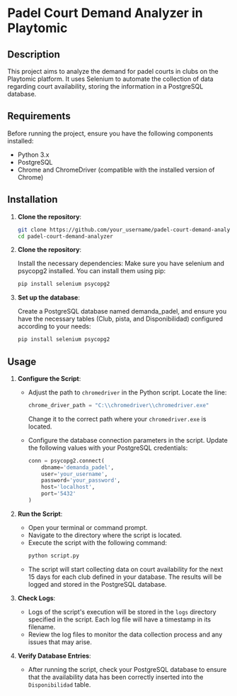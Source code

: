 # Padel Court Demand Analyzer in Playtomic

## Description

This project aims to analyze the demand for padel courts in clubs on the Playtomic platform. It uses Selenium to automate the collection of data regarding court availability, storing the information in a PostgreSQL database.

## Requirements

Before running the project, ensure you have the following components installed:

- Python 3.x
- PostgreSQL
- Chrome and ChromeDriver (compatible with the installed version of Chrome)

## Installation

1. **Clone the repository**:

   ```bash
   git clone https://github.com/your_username/padel-court-demand-analyzer.git
   cd padel-court-demand-analyzer

2. **Clone the repository**:

    Install the necessary dependencies: Make sure you have selenium and psycopg2 installed. You can install them using pip:

    ```bash
    pip install selenium psycopg2

2. **Set up the database**:

    Create a PostgreSQL database named demanda_padel, and ensure you have the necessary tables (Club, pista, and Disponibilidad) configured according to your needs:

    ```bash
    pip install selenium psycopg2

## Usage

1. **Configure the Script**:
   - Adjust the path to `chromedriver` in the Python script. Locate the line:
     ```python
     chrome_driver_path = "C:\\chromedriver\\chromedriver.exe"
     ```
     Change it to the correct path where your `chromedriver.exe` is located.

   - Configure the database connection parameters in the script. Update the following values with your PostgreSQL credentials:
     ```python
     conn = psycopg2.connect(
         dbname='demanda_padel',
         user='your_username',
         password='your_password',
         host='localhost',
         port='5432'
     )
     ```

2. **Run the Script**:
   - Open your terminal or command prompt.
   - Navigate to the directory where the script is located.
   - Execute the script with the following command:
     ```bash
     python script.py
     ```
   - The script will start collecting data on court availability for the next 15 days for each club defined in your database. The results will be logged and stored in the PostgreSQL database.

3. **Check Logs**:
   - Logs of the script's execution will be stored in the `logs` directory specified in the script. Each log file will have a timestamp in its filename.
   - Review the log files to monitor the data collection process and any issues that may arise.

4. **Verify Database Entries**:
   - After running the script, check your PostgreSQL database to ensure that the availability data has been correctly inserted into the `Disponibilidad` table.
